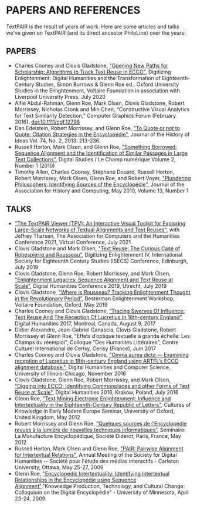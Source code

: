 # PAPERS AND REFERENCES

TextPAIR is the result of years of work. Here are some articles and talks we've given
on TextPAIR (and its direct ancestor PhiloLine) over the years:

## PAPERS

-   Charles Cooney and Clovis Gladstone, ["Opening New Paths for Scholarship: Algorithms to Track Text Reuse in ECCO"](https://drive.google.com/file/d/1I9O0JNw2jOP3p-uQwnd0fMNnAojbpfe6/view?usp=sharing), Digitizing Enlightenment: Digital Humanities and the Transformation of Eighteenth-Century Studies, Simon Burrows & Glenn Roe ed., Oxford University Studies in the Enlightenment, Voltaire Foundation in association with Liverpool University Press, July 2020
-   Alfie Abdul-Rahman, Glenn Roe, Mark Olsen, Clovis Gladstone, Robert Morrissey, Nicholas Cronk and Min Chen, “Constructive Visual Analytics for Text Similarity Detection,” Computer Graphics Forum (February 2016). [doi:10.1111/cgf.12798](http://onlinelibrary.wiley.com/doi/10.1111/cgf.12798)
-   Dan Edelstein, Robert Morrissey, and Glenn Roe, ["To Quote or not to Quote: Citation Strategies in the Encyclopédie"](http://muse.jhu.edu/journals/journal_of_the_history_of_ideas/v074/74.2.edelstein.pdf), Journal of the History of Ideas Vol. 74, No. 2, 2013: 213-236.
-   Russell Horton, Mark Olsen, and Glenn Roe, ["Something Borrowed: Sequence Alignment and the Identification of Similar Passages in Large Text Collections"](https://www.digitalstudies.org/articles/10.16995/dscn.258/), Digital Studies / Le Champ numérique Volume 2, Number 1 (2010)
-   Timothy Allen, Charles Cooney, Stéphane Douard, Russell Horton, Robert Morrissey, Mark Olsen, Glenn Roe, and Robert Voyer, ["Plundering Philosophers: Identifying Sources of the Encyclopédie"](http://hdl.handle.net/2027/spo.3310410.0013.107), Journal of the Association for History and Computing, May 2010, Volume 13, Number 1

## TALKS

-   ["The TextPAIR Viewer (TPV): An Interactive Visual Toolkit for Exploring Large-Scale Networks of Textual Alignments and Text Reuses"](https://docs.google.com/presentation/d/e/2PACX-1vSl5mcP92u96bbIFrGGHj3UFYB7f_N4xer4sl0eTd51qkQ9z6URskvUMA5WuuLvTJoLgJjKWssANLZq/pub?start=false&loop=false&delayms=3000), with Jeffrey Tharsen, The Association for Computers and the Humanities Conference 2021, Virtual Conference, July 2021
-   Clovis Gladstone and Mark Olsen, ["Text Reuse: The Curious Case of Robespierre and Rousseau"](https://docs.google.com/presentation/d/e/2PACX-1vQGzugIlqk0S2EILMK6QGAIw-H6F2omNf7EL76YmLfGP7cd3dqWDgvzUd5ANTqN3xqbwea6RK3P-Yf8/pub?start=false&loop=false&delayms=3000), Digitizing Enlightenment IV, International Society for Eighteenth Century Studies (ISECS) Conference, Edinburgh, July 2019
-   Clovis Gladstone, Glenn Roe, Robert Morrissey, and Mark Olsen, ["Enlightenment Legacies: Sequence Alignment and Text Reuse at Scale"](https://docs.google.com/presentation/d/e/2PACX-1vRhaZntXPjM9fQoKVk5RQnxAQWPO0lErGpe53ge3bGOE4krY4uI3varMbtgv_dLb-lOM8ES_bxHo8EP/pub?start=false&loop=false&delayms=3000), Digital Humanities Conference 2019, Utrecht, July 2019
-   Clovis Gladstone, ["Where is Rousseau? Tracking Enlightenment Thought in the Revolutionary Period"](https://docs.google.com/presentation/d/e/2PACX-1vRO20fNkB1zGAAbd9tnPi_f8iPiukOi1Ukz3Y3taS4etbXr0_sF8I8ADAGjTTE9yugVO3538M9ae471/pub?start=false&loop=false&delayms=3000), Besterman Enlightenment Workshop, Voltaire Foundation, Oxford, May 2019
-   Charles Cooney and Clovis Gladstone, [“Tracing Swerves Of Influence: Text Reuse And The Reception Of Lucretius In 18th-century England”](https://docs.google.com/presentation/d/1DXgB4Hl3eJiTfj7P_DX8GkQO3k_pDUT_t4AVt29Mxm4/edit?usp=sharing), Digital Humanities 2017, Montreal, Canada, August 9, 2017
-   Didier Alexandre, Jean-Gabriel Ganascia, Clovis Gladstone, Robert Morrissey et Glenn Roe, "Effets d’optique textuelle à grande échelle: Les Champs du réemploi", Colloque "Des Humanités Littéraires", Centre Culturel International de Cerisy, Cerisy (France), Juin 2017
-   Charles Cooney and Clovis Gladstone, ["Omnia aurea dicta — Examining reception of Lucretius in 18th-century England using ARTFL’s ECCO alignment database."](https://docs.google.com/presentation/d/1NcQOIQXo1uJX9BKQA3Q1idl0ai82f94FzBU5gDr0DhI/edit?usp=sharing), Digital Humanities and Computer Science, University of Illinois-Chicago, November 2016
-   Clovis Gladstone, Glenn Roe, Robert Morrissey, and Mark Olsen, ["Digging into ECCO: Identifying Commonplaces and other Forms of Text Reuse at Scale"](https://docs.google.com/presentation/d/1K_imHrWUTG9_7zFNeGOwkahifzl-sHA4JoEMWSlmNvM/edit?usp=sharing), Digital Humanities 2016, Krakow, Poland, July 2016
-   Glenn Roe, ["Text Mining Electronic Enlightenment: Influence and Intertextuality in the Eighteenth-Century Republic of Letters"](http://cofk.history.ox.ac.uk/text-mining-the-republic-of-letters/), Cultures of Knowledge in Early Modern Europe Seminar, University of Oxford, United Kingdom, May 2012
-   Robert Morrissey and Glenn Roe, [“Quelques sources de l'Encyclopédie revues à la lumière de nouvelles techniques informatiques”](https://docs.google.com/presentation/pub?id=1kL9nS9VDVtNObUspyOkGc8SQVva71ebfhuU1JjTu5iE&start=false&loop=false&delayms=3000), Séminaire: La Manufacture Encyclopédique, Société Diderot, Paris, France, May 2012
-   Russell Horton, Mark Olsen and Glenn Roe, ["PAIR: Pairwise Alignment for Intertextual Relations"](http://docs.google.com/Present?id=ddj2s2rb_3f3cjsp8c&skipauth=true), Annual Meeting of the Society for Digital Humanities -- Société pour l'étude des médias interactifs - Carleton University, Ottawa, May 25-27, 2009
-   Glenn Roe, ["Encyclopedic Intertextuality: Identifying Intertextual Relationships in the Encyclopédie using Sequence Alignment"](https://share.acrobat.com/adc/document.do?docid=83cb2b1c-98ed-434d-8b92-bb13d73b4bf0),"Knowledge Production, Technology, and Cultural Change: Colloquium on the Digital Encyclopédie" - University of Minnesota, April 23-24, 2009
